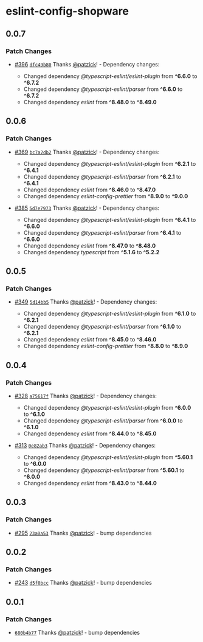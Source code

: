 # eslint-config-shopware

## 0.0.7

### Patch Changes

- [#396](https://github.com/shopware/frontends/pull/396) [`dfc49b80`](https://github.com/shopware/frontends/commit/dfc49b80bcaa8e00b71e0dff6e35b413383274f5) Thanks [@patzick](https://github.com/patzick)! - Dependency changes:

  - Changed dependency _@typescript-eslint/eslint-plugin_ from **^6.6.0** to **^6.7.2**
  - Changed dependency _@typescript-eslint/parser_ from **^6.6.0** to **^6.7.2**
  - Changed dependency _eslint_ from **^8.48.0** to **^8.49.0**

## 0.0.6

### Patch Changes

- [#369](https://github.com/shopware/frontends/pull/369) [`bc7a2db2`](https://github.com/shopware/frontends/commit/bc7a2db292d67cc448a901c1b7a9b5cb7dfbcd04) Thanks [@patzick](https://github.com/patzick)! - Dependency changes:

  - Changed dependency _@typescript-eslint/eslint-plugin_ from **^6.2.1** to **^6.4.1**
  - Changed dependency _@typescript-eslint/parser_ from **^6.2.1** to **^6.4.1**
  - Changed dependency _eslint_ from **^8.46.0** to **^8.47.0**
  - Changed dependency _eslint-config-prettier_ from **^8.9.0** to **^9.0.0**

- [#385](https://github.com/shopware/frontends/pull/385) [`5d7e7973`](https://github.com/shopware/frontends/commit/5d7e7973437a4d74d19ec2fa0765c6d927bf8b2a) Thanks [@patzick](https://github.com/patzick)! - Dependency changes:

  - Changed dependency _@typescript-eslint/eslint-plugin_ from **^6.4.1** to **^6.6.0**
  - Changed dependency _@typescript-eslint/parser_ from **^6.4.1** to **^6.6.0**
  - Changed dependency _eslint_ from **^8.47.0** to **^8.48.0**
  - Changed dependency _typescript_ from **^5.1.6** to **^5.2.2**

## 0.0.5

### Patch Changes

- [#349](https://github.com/shopware/frontends/pull/349) [`5d14bb5`](https://github.com/shopware/frontends/commit/5d14bb5df65fb14d630a8c4ab2b474fde04c477b) Thanks [@patzick](https://github.com/patzick)! - Dependency changes:

  - Changed dependency _@typescript-eslint/eslint-plugin_ from **^6.1.0** to **^6.2.1**
  - Changed dependency _@typescript-eslint/parser_ from **^6.1.0** to **^6.2.1**
  - Changed dependency _eslint_ from **^8.45.0** to **^8.46.0**
  - Changed dependency _eslint-config-prettier_ from **^8.8.0** to **^8.9.0**

## 0.0.4

### Patch Changes

- [#328](https://github.com/shopware/frontends/pull/328) [`a75617f`](https://github.com/shopware/frontends/commit/a75617f4104f7e66599aa5341e46759bb9d414c9) Thanks [@patzick](https://github.com/patzick)! - Dependency changes:

  - Changed dependency _@typescript-eslint/eslint-plugin_ from **^6.0.0** to **^6.1.0**
  - Changed dependency _@typescript-eslint/parser_ from **^6.0.0** to **^6.1.0**
  - Changed dependency _eslint_ from **^8.44.0** to **^8.45.0**

- [#313](https://github.com/shopware/frontends/pull/313) [`0e82ab3`](https://github.com/shopware/frontends/commit/0e82ab395cc88e992d2d64853d27603548c36bb9) Thanks [@patzick](https://github.com/patzick)! - Dependency changes:

  - Changed dependency _@typescript-eslint/eslint-plugin_ from **^5.60.1** to **^6.0.0**
  - Changed dependency _@typescript-eslint/parser_ from **^5.60.1** to **^6.0.0**
  - Changed dependency _eslint_ from **^8.43.0** to **^8.44.0**

## 0.0.3

### Patch Changes

- [#295](https://github.com/shopware/frontends/pull/295) [`23a0a53`](https://github.com/shopware/frontends/commit/23a0a532410990c0075ea7fff622949ccdecfd49) Thanks [@patzick](https://github.com/patzick)! - bump dependencies

## 0.0.2

### Patch Changes

- [#243](https://github.com/shopware/frontends/pull/243) [`d5f0bcc`](https://github.com/shopware/frontends/commit/d5f0bcc18cb581a48185cb8622d0e0d9b7fea23f) Thanks [@patzick](https://github.com/patzick)! - bump dependencies

## 0.0.1

### Patch Changes

- [`680b4b77`](https://github.com/shopware/frontends/commit/680b4b778859f5f2fdf2325ce349f5534d3b965f) Thanks [@patzick](https://github.com/patzick)! - bump dependencies
